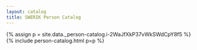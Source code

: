 ```yaml
---
layout: catalog
title: SWERIK Person Catalog
---
```

{% assign p = site.data._person-catalog.i-2WaJfXkP37vWkSWdCpY8f5 %}
{% include person-catalog.html p=p %}

